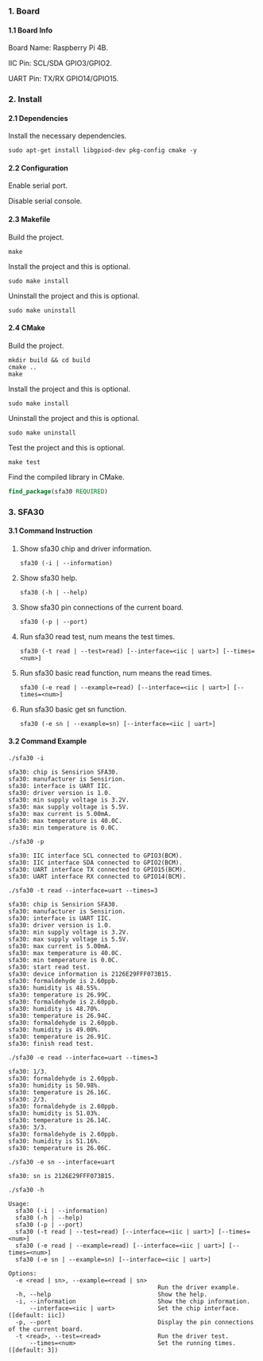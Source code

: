 ### 1. Board

#### 1.1 Board Info

Board Name: Raspberry Pi 4B.

IIC Pin: SCL/SDA GPIO3/GPIO2.

UART Pin: TX/RX GPIO14/GPIO15.

### 2. Install

#### 2.1 Dependencies

Install the necessary dependencies.

```shell
sudo apt-get install libgpiod-dev pkg-config cmake -y
```
#### 2.2 Configuration

Enable serial port.

Disable serial console.

#### 2.3 Makefile

Build the project.

```shell
make
```

Install the project and this is optional.

```shell
sudo make install
```

Uninstall the project and this is optional.

```shell
sudo make uninstall
```

#### 2.4 CMake

Build the project.

```shell
mkdir build && cd build 
cmake .. 
make
```

Install the project and this is optional.

```shell
sudo make install
```

Uninstall the project and this is optional.

```shell
sudo make uninstall
```

Test the project and this is optional.

```shell
make test
```

Find the compiled library in CMake. 

```cmake
find_package(sfa30 REQUIRED)
```


### 3. SFA30

#### 3.1 Command Instruction

1. Show sfa30 chip and driver information.

   ```shell
   sfa30 (-i | --information)
   ```

2. Show sfa30 help.

   ```shell
   sfa30 (-h | --help)
   ```

3. Show sfa30 pin connections of the current board.

   ```shell
   sfa30 (-p | --port)
   ```

4. Run sfa30 read test, num means the test times.

   ```shell
   sfa30 (-t read | --test=read) [--interface=<iic | uart>] [--times=<num>]
   ```

5. Run sfa30 basic read function, num means the read times.

   ```shell
   sfa30 (-e read | --example=read) [--interface=<iic | uart>] [--times=<num>]
   ```

6. Run sfa30 basic get sn function.

   ```shell
   sfa30 (-e sn | --example=sn) [--interface=<iic | uart>]
   ```

#### 3.2 Command Example

```shell
./sfa30 -i

sfa30: chip is Sensirion SFA30.
sfa30: manufacturer is Sensirion.
sfa30: interface is UART IIC.
sfa30: driver version is 1.0.
sfa30: min supply voltage is 3.2V.
sfa30: max supply voltage is 5.5V.
sfa30: max current is 5.00mA.
sfa30: max temperature is 40.0C.
sfa30: min temperature is 0.0C.
```

```shell
./sfa30 -p

sfa30: IIC interface SCL connected to GPIO3(BCM).
sfa30: IIC interface SDA connected to GPIO2(BCM).
sfa30: UART interface TX connected to GPIO15(BCM).
sfa30: UART interface RX connected to GPIO14(BCM).
```

```shell
./sfa30 -t read --interface=uart --times=3

sfa30: chip is Sensirion SFA30.
sfa30: manufacturer is Sensirion.
sfa30: interface is UART IIC.
sfa30: driver version is 1.0.
sfa30: min supply voltage is 3.2V.
sfa30: max supply voltage is 5.5V.
sfa30: max current is 5.00mA.
sfa30: max temperature is 40.0C.
sfa30: min temperature is 0.0C.
sfa30: start read test.
sfa30: device information is 2126E29FFF073B15.
sfa30: formaldehyde is 2.60ppb.
sfa30: humidity is 48.55%.
sfa30: temperature is 26.99C.
sfa30: formaldehyde is 2.60ppb.
sfa30: humidity is 48.70%.
sfa30: temperature is 26.94C.
sfa30: formaldehyde is 2.60ppb.
sfa30: humidity is 49.00%.
sfa30: temperature is 26.91C.
sfa30: finish read test.
```

```shell
./sfa30 -e read --interface=uart --times=3

sfa30: 1/3.
sfa30: formaldehyde is 2.60ppb.
sfa30: humidity is 50.98%.
sfa30: temperature is 26.16C.
sfa30: 2/3.
sfa30: formaldehyde is 2.60ppb.
sfa30: humidity is 51.03%.
sfa30: temperature is 26.14C.
sfa30: 3/3.
sfa30: formaldehyde is 2.60ppb.
sfa30: humidity is 51.16%.
sfa30: temperature is 26.06C.
```

```shell
./sfa30 -e sn --interface=uart 

sfa30: sn is 2126E29FFF073B15.
```

```shell
./sfa30 -h

Usage:
  sfa30 (-i | --information)
  sfa30 (-h | --help)
  sfa30 (-p | --port)
  sfa30 (-t read | --test=read) [--interface=<iic | uart>] [--times=<num>]
  sfa30 (-e read | --example=read) [--interface=<iic | uart>] [--times=<num>]
  sfa30 (-e sn | --example=sn) [--interface=<iic | uart>]

Options:
  -e <read | sn>, --example=<read | sn>
                                          Run the driver example.
  -h, --help                              Show the help.
  -i, --information                       Show the chip information.
      --interface=<iic | uart>            Set the chip interface.([default: iic])
  -p, --port                              Display the pin connections of the current board.
  -t <read>, --test=<read>                Run the driver test.
      --times=<num>                       Set the running times.([default: 3])
```

